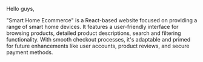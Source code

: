 Hello guys,

"Smart Home Ecommerce" is a React-based website focused on providing a range of smart home devices. It features a user-friendly interface for browsing products, detailed product descriptions, search and filtering functionality. With smooth checkout processes, it's adaptable and primed for future enhancements like user accounts, product reviews, and secure payment methods.

